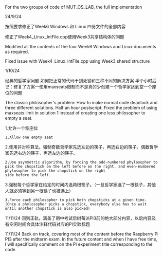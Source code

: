 For the two groups of code of MUT_OS_LAB, the full implementation

24/9/24 

  按照要求修正了Week6 Windows 和 Linux 四份文件的全部内容   
  
  修正了Week4_Linux_IntFile.cpp使用Week3共享结构体的问题 
  
  Modified all the contents of the four Week6 Windows and Linux documents as required.
  
  Fixed issue with Week4_Linux_IntFile.cpp using Week3 shared structure

1/10/24 

  经典的哲学家问题 如何把正常的代码干到死锁和三种不同的解决方案 半个小时后记：修复了方案一使用maxseats限制而不是真的少创建一个哲学家达到空一个座位的问题
  
  The classic philosopher's problem: How to make normal code deadlock and three different solutions. Half an hour postscript: Fixed the problem of using maxseats limit in solution 1 instead of creating one less philosopher to empty a seat.
  
  1.允许一个空座位 
    
    1.Allow one empty seat 
    
  2.使用非对称算法，强制奇数哲学家先选左边的筷子，再选右边的筷子，偶数哲学家先选右边的筷子，再选左边的筷子。

    2.Use asymmetric algorithm, by forcing the odd-numbered phylosopher to pick the chopstick on the left before on the right, and even-numbered phylosopher to pick the chopstick on the right 
    side before the left. 

  3.强制每个哲学家在给定的时间内选两根筷子。（一旦哲学家选了一根筷子，其他人就必须等到另一根筷子也被选上）

    3.Force each philosopher to pick both chopsticks at a given time. (Once a phylosopher picks a chopstick, everybody else has to wait until another chopstick is also picked)

11/11/24
  回到正轨，涵盖了期中考试后树莓派PI3前的绝大部分内容，以后内容及有空闲时间会具体注释代码对应的PI实验标题

  11/11/24 Back on track, covering most of the content before the Raspberry Pi PI3 after the midterm exam. In the future content and when I have free time, I will specifically comment on the PI experiment title corresponding to the code.
